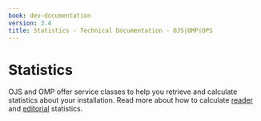 ```yaml
---
book: dev-documentation
version: 3.4
title: Statistics - Technical Documentation - OJS|OMP|OPS
---
```


# Statistics

OJS and OMP offer service classes to help you retrieve and calculate statistics about your installation. Read more about how to calculate [reader](statistics-reader) and [editorial](statistics-editorial) statistics.